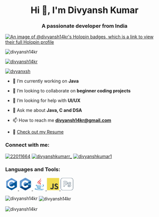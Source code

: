 <h1 align="center">Hi 👋, I'm Divyansh Kumar</h1>
<h3 align="center">A passionate developer from India</h3>


[![An image of @divyansh14kr's Holopin badges, which is a link to view their full Holopin profile](https://holopin.me/divyansh14kr)](https://holopin.io/@divyansh14kr)

<p align="left"> <img src="https://komarev.com/ghpvc/?username=divyansh14kr&label=Profile%20views&color=0e75b6&style=flat" alt="divyansh14kr" /> </p>

<p align="left"> <a href="https://github.com/ryo-ma/github-profile-trophy"><img src="https://github-profile-trophy.vercel.app/?username=divyansh14kr" alt="divyansh14kr" /></a> </p>

<p align="left"> <a href="https://twitter.com/dvyanxsh" target="blank"><img src="https://img.shields.io/twitter/follow/dvyanxsh?logo=twitter&style=for-the-badge" alt="dvyanxsh" /></a> </p>

- 🔭 I’m currently working on **Java**

- 👯 I’m looking to collaborate on **beginner coding projects**

- 🤝 I’m looking for help with **UI/UX**

- 💬 Ask me about **Java, C and DSA**
  
- 📫 How to reach me **divyansh14kr@gmail.com**

- 📄 [Check out my Resume](https://drive.google.com/file/d/1xQr72-RVEBdPdsRHpiZdqOwTaofdtptD/view?usp=drive_link)


<h3 align="left">Connect with me:</h3>
<p align="left">
  
<a href="https://stackoverflow.com/users/22011664" target="blank"><img align="center" src="https://raw.githubusercontent.com/rahuldkjain/github-profile-readme-generator/master/src/images/icons/Social/stack-overflow.svg" alt="22011664" height="30" width="40" /></a>
<a href="https://instagram.com/divyanshkumarr_" target="blank"><img align="center" src="https://raw.githubusercontent.com/rahuldkjain/github-profile-readme-generator/master/src/images/icons/Social/instagram.svg" alt="divyanshkumarr_" height="30" width="40" /></a>
<a href="https://www.leetcode.com/divyanshkumar1" target="blank"><img align="center" src="https://raw.githubusercontent.com/rahuldkjain/github-profile-readme-generator/master/src/images/icons/Social/leet-code.svg" alt="divyanshkumar1" height="30" width="40" /></a>
</p>

<h3 align="left">Languages and Tools:</h3>
<p align="left"> <a href="https://www.cprogramming.com/" target="_blank" rel="noreferrer"> <img src="https://raw.githubusercontent.com/devicons/devicon/master/icons/c/c-original.svg" alt="c" width="40" height="40"/> </a> <a href="https://www.w3schools.com/cpp/" target="_blank" rel="noreferrer"> <img src="https://raw.githubusercontent.com/devicons/devicon/master/icons/cplusplus/cplusplus-original.svg" alt="cplusplus" width="40" height="40"/> </a> <a href="https://www.java.com" target="_blank" rel="noreferrer"> <img src="https://raw.githubusercontent.com/devicons/devicon/master/icons/java/java-original.svg" alt="java" width="40" height="40"/> </a> <a href="https://developer.mozilla.org/en-US/docs/Web/JavaScript" target="_blank" rel="noreferrer"> <img src="https://raw.githubusercontent.com/devicons/devicon/master/icons/javascript/javascript-original.svg" alt="javascript" width="40" height="40"/> </a> <a href="https://www.photoshop.com/en" target="_blank" rel="noreferrer"> <img src="https://raw.githubusercontent.com/devicons/devicon/master/icons/photoshop/photoshop-line.svg" alt="photoshop" width="40" height="40"/> </a> </p>

<p><img align="left" src="https://github-readme-stats.vercel.app/api/top-langs?username=divyansh14kr&show_icons=true&locale=en&layout=compact" alt="divyansh14kr" /></p>

<p>&nbsp;<img align="center" src="https://github-readme-stats.vercel.app/api?username=divyansh14kr&show_icons=true&locale=en" alt="divyansh14kr" /></p>

<p><img align="center" src="https://github-readme-streak-stats.herokuapp.com/?user=divyansh14kr&" alt="divyansh14kr" /></p>
